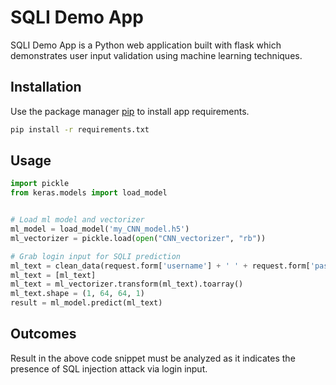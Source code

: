 # SQLI Demo App

SQLI Demo App is a Python web application built with flask which demonstrates user input validation using machine learning techniques.

## Installation

Use the package manager [pip](https://pip.pypa.io/en/stable/) to install app requirements.

```bash
pip install -r requirements.txt
```

## Usage

```python
import pickle
from keras.models import load_model


# Load ml model and vectorizer
ml_model = load_model('my_CNN_model.h5')
ml_vectorizer = pickle.load(open("CNN_vectorizer", "rb"))

# Grab login input for SQLI prediction
ml_text = clean_data(request.form['username'] + ' ' + request.form['password'])
ml_text = [ml_text]
ml_text = ml_vectorizer.transform(ml_text).toarray()
ml_text.shape = (1, 64, 64, 1)
result = ml_model.predict(ml_text)
```


## Outcomes
Result in the above code snippet must be analyzed as it indicates the presence of SQL injection attack via login input.